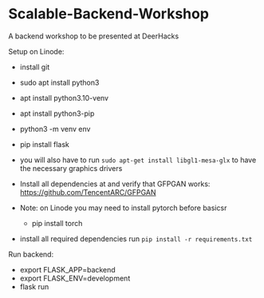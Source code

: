 # Scalable-Backend-Workshop
A backend workshop to be presented at DeerHacks 

Setup on Linode:

- install git
- sudo apt install python3
- apt install python3.10-venv
- apt install python3-pip
- python3 -m venv env 
- pip install flask
- you will also have to run `sudo apt-get install libgl1-mesa-glx` to have the necessary graphics drivers
- Install all dependencies at and verify that GFPGAN works: https://github.com/TencentARC/GFPGAN
- Note: on Linode you may need to install pytorch before basicsr
  - pip install torch

- install all required dependencies run `pip install -r requirements.txt`


Run backend:
- export FLASK_APP=backend
- export FLASK_ENV=development
- flask run
